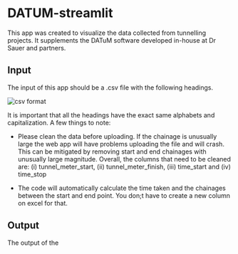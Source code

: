 # DATUM-streamlit

This app was created to visualize the data collected from tunnelling projects. It supplements the DATuM software developed in-house at Dr Sauer and partners.

## Input
The input of this app should be a .csv file with the following headings.

![csv format](https://github.com/kenneth-yap/DATUM-streamlit/table_headings.png)

It is important that all the headings have the exact same alphabets and capitalization. A few things to note:

* Please clean the data before uploading. If the chainage is unusually large the web app will have problems uploading the file and will crash. This can be mitigated by removing start and end chainages with unusually large magnitude. Overall, the columns that need to be cleaned are: (i) tunnel_meter_start, (ii) tunnel_meter_finish, (iii) time_start and (iv) time_stop

* The code will automatically calculate the time taken and the chainages between the start and end point. You don;t have to create a new column on excel for that.

## Output

The output of the 
